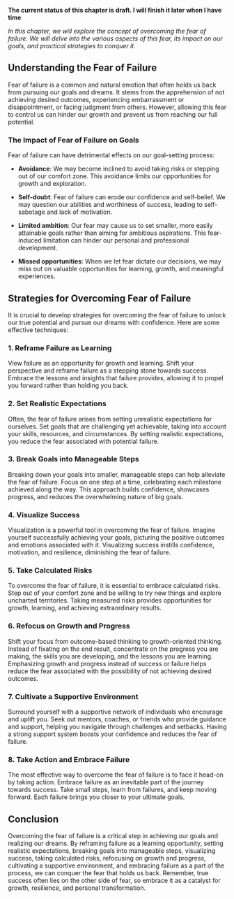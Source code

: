 **The current status of this chapter is draft. I will finish it later when I have time**

*In this chapter, we will explore the concept of overcoming the fear of failure. We will delve into the various aspects of this fear, its impact on our goals, and practical strategies to conquer it.*

Understanding the Fear of Failure
---------------------------------

Fear of failure is a common and natural emotion that often holds us back from pursuing our goals and dreams. It stems from the apprehension of not achieving desired outcomes, experiencing embarrassment or disappointment, or facing judgment from others. However, allowing this fear to control us can hinder our growth and prevent us from reaching our full potential.

### The Impact of Fear of Failure on Goals

Fear of failure can have detrimental effects on our goal-setting process:

* **Avoidance**: We may become inclined to avoid taking risks or stepping out of our comfort zone. This avoidance limits our opportunities for growth and exploration.

* **Self-doubt**: Fear of failure can erode our confidence and self-belief. We may question our abilities and worthiness of success, leading to self-sabotage and lack of motivation.

* **Limited ambition**: Our fear may cause us to set smaller, more easily attainable goals rather than aiming for ambitious aspirations. This fear-induced limitation can hinder our personal and professional development.

* **Missed opportunities**: When we let fear dictate our decisions, we may miss out on valuable opportunities for learning, growth, and meaningful experiences.

Strategies for Overcoming Fear of Failure
-----------------------------------------

It is crucial to develop strategies for overcoming the fear of failure to unlock our true potential and pursue our dreams with confidence. Here are some effective techniques:

### 1. **Reframe Failure as Learning**

View failure as an opportunity for growth and learning. Shift your perspective and reframe failure as a stepping stone towards success. Embrace the lessons and insights that failure provides, allowing it to propel you forward rather than holding you back.

### 2. **Set Realistic Expectations**

Often, the fear of failure arises from setting unrealistic expectations for ourselves. Set goals that are challenging yet achievable, taking into account your skills, resources, and circumstances. By setting realistic expectations, you reduce the fear associated with potential failure.

### 3. **Break Goals into Manageable Steps**

Breaking down your goals into smaller, manageable steps can help alleviate the fear of failure. Focus on one step at a time, celebrating each milestone achieved along the way. This approach builds confidence, showcases progress, and reduces the overwhelming nature of big goals.

### 4. **Visualize Success**

Visualization is a powerful tool in overcoming the fear of failure. Imagine yourself successfully achieving your goals, picturing the positive outcomes and emotions associated with it. Visualizing success instills confidence, motivation, and resilience, diminishing the fear of failure.

### 5. **Take Calculated Risks**

To overcome the fear of failure, it is essential to embrace calculated risks. Step out of your comfort zone and be willing to try new things and explore uncharted territories. Taking measured risks provides opportunities for growth, learning, and achieving extraordinary results.

### 6. **Refocus on Growth and Progress**

Shift your focus from outcome-based thinking to growth-oriented thinking. Instead of fixating on the end result, concentrate on the progress you are making, the skills you are developing, and the lessons you are learning. Emphasizing growth and progress instead of success or failure helps reduce the fear associated with the possibility of not achieving desired outcomes.

### 7. **Cultivate a Supportive Environment**

Surround yourself with a supportive network of individuals who encourage and uplift you. Seek out mentors, coaches, or friends who provide guidance and support, helping you navigate through challenges and setbacks. Having a strong support system boosts your confidence and reduces the fear of failure.

### 8. **Take Action and Embrace Failure**

The most effective way to overcome the fear of failure is to face it head-on by taking action. Embrace failure as an inevitable part of the journey towards success. Take small steps, learn from failures, and keep moving forward. Each failure brings you closer to your ultimate goals.

Conclusion
----------

Overcoming the fear of failure is a critical step in achieving our goals and realizing our dreams. By reframing failure as a learning opportunity, setting realistic expectations, breaking goals into manageable steps, visualizing success, taking calculated risks, refocusing on growth and progress, cultivating a supportive environment, and embracing failure as a part of the process, we can conquer the fear that holds us back. Remember, true success often lies on the other side of fear, so embrace it as a catalyst for growth, resilience, and personal transformation.

